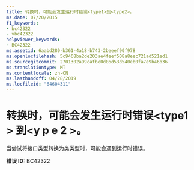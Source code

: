 ```yaml
---
title: 转换时，可能会发生运行时错误<type1>到<type2>。
ms.date: 07/20/2015
f1_keywords:
- bc42322
- vbc42322
helpviewer_keywords:
- BC42322
ms.assetid: 6aabd280-b361-4a18-b743-2beeef90f978
ms.openlocfilehash: 5c9468ba2de203ae4feef508a8eec721ad521ed1
ms.sourcegitcommit: 2701302a99cafbe0d86d53d540eb0fa7e9b46b36
ms.translationtype: MT
ms.contentlocale: zh-CN
ms.lasthandoff: 04/28/2019
ms.locfileid: "64604311"
---
```

# <a name="runtime-errors-might-occur-when-converting-type1-to-type2"></a>转换时，可能会发生运行时错误\<type1 > 到\<y p e 2 >。

当尝试将接口类型转换为类类型时，可能会遇到运行时错误。

**错误 ID:** BC42322
